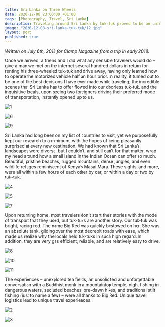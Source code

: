 ```yaml
---
title: Sri Lanka on Three Wheels
date: 2020-12-08 23:00:00 +01:00
tags: [Photography, Travel, Sri Lanka]
description: Traveling around Sri Lanka by tuk-tuk proved to be an unforgettable experience.
image: "2020-12-08-sri-lanka-tuk-tuk/12.jpg"
layout: post
published: true
---
```

*Written on July 6th, 2018 for Clamp Magazine from a trip in early 2018.*

Once we arrived, a friend and I did what any sensible travelers would do – give a man we met on the internet several hundred dollars in return for renting his three-wheeled tuk-tuk and drive away, having only learned how to operate the motorized vehicle half an hour prior. In reality, it turned out to be one of the best decisions I have ever made while traveling; the incredible scenes that Sri Lanka has to offer flowed into our doorless tuk-tuk, and the inquisitive locals, upon seeing two foreigners driving their preferred mode of transportation, instantly opened up to us.

![1](../../assets/img/../../wrynearson.github.io/assets/img/2020-12-08-sri-lanka-tuk-tuk/1.jpg)

![6](../../assets/img/../../wrynearson.github.io/assets/img/2020-12-08-sri-lanka-tuk-tuk/6.jpg)

![9](../../assets/img/../../wrynearson.github.io/assets/img/2020-12-08-sri-lanka-tuk-tuk/9.jpg)


Sri Lanka had long been on my list of countries to visit, yet we purposefully kept our research to a minimum, with the hopes of being pleasantly surprised at every new destination. We had known that Sri Lanka’s landscapes were diverse, but I couldn’t, and still can’t for that matter, wrap my head around how a small island in the Indian Ocean can offer so much. Beautiful, pristine beaches, rugged mountains, dense jungles, and even wildlife refuges reminiscent of Kenya’s Masai Mara. These sights, and more, were all within a few hours of each other by car, or within a day or two by tuk-tuk.

![4](../../assets/img/../../wrynearson.github.io/assets/img/2020-12-08-sri-lanka-tuk-tuk/4.jpg)

![5](../../assets/img/../../wrynearson.github.io/assets/img/2020-12-08-sri-lanka-tuk-tuk/5.jpg)

![7](../../assets/img/../../wrynearson.github.io/assets/img/2020-12-08-sri-lanka-tuk-tuk/7.jpg)

Upon returning home, most travelers don’t start their stories with the mode of transport that they used, but tuk-tuks are another story. Our tuk-tuk was bright, racing red. The name Big Red was quickly bestowed on her. She was an absolute tank, gliding over the most decrepit roads with ease, which made us realize why the locals held tuk-tuks in such high regard. In addition, they are very gas efficient, reliable, and are relatively easy to drive.

![8](../../assets/img/../../wrynearson.github.io/assets/img/2020-12-08-sri-lanka-tuk-tuk/8.jpg)

![10](../../assets/img/../../wrynearson.github.io/assets/img/2020-12-08-sri-lanka-tuk-tuk/10.jpg)

![11](../../assets/img/../../wrynearson.github.io/assets/img/2020-12-08-sri-lanka-tuk-tuk/11.jpg)

The experiences – unexplored tea fields, an unsolicited and unforgettable conversation with a Buddhist monk in a mountaintop temple, night fishing in dangerous waters, secluded beaches, pre-dawn hikes, and traditional stilt fishing (just to name a few) – were all thanks to Big Red. Unique travel logistics lead to unique travel experiences.

![2](../../assets/img/../../wrynearson.github.io/assets/img/2020-12-08-sri-lanka-tuk-tuk/2.jpg)

![3](../../assets/img/../../wrynearson.github.io/assets/img/2020-12-08-sri-lanka-tuk-tuk/3.jpg)